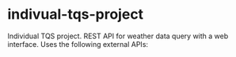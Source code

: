 # indivual-tqs-project
Individual TQS project. REST API for weather data query with a web interface. Uses the following external APIs:
